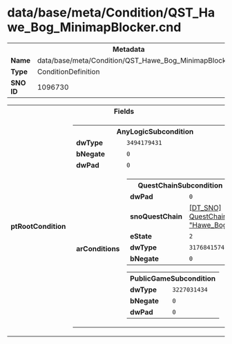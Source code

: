 <h1>data/base/meta/Condition/QST_Hawe_Bog_MinimapBlocker.cnd</h1><table><tr><th colspan="100%">Metadata</th></tr><tr><td><b>Name</b></td><td>data/base/meta/Condition/QST_Hawe_Bog_MinimapBlocker.cnd</td></tr><tr><td><b>Type</b></td><td>ConditionDefinition</td></tr><tr><td><b>SNO ID</b></td><td>1096730</td></tr></table>

<table><tr><th colspan="100%">Fields</th></tr><tr><td><b>ptRootCondition</b></td><td><table><tr><th colspan="100%">AnyLogicSubcondition</th></tr><tr><td><b>dwType</b></td><td><code>3494179431</code></td></tr><tr><td><b>bNegate</b></td><td><code>0</code></td></tr><tr><td><b>dwPad</b></td><td><code>0</code></td></tr><tr><td><b>arConditions</b></td><td><table><tr><th colspan="100%">QuestChainSubcondition</th></tr><tr><td><b>dwPad</b></td><td><code>0</code></td></tr><tr><td><b>snoQuestChain</b></td><td><a href="..\QuestChain\Hawe_Bog.qc">[DT_SNO] QuestChain: "Hawe_Bog"</a></td></tr><tr><td><b>eState</b></td><td><code>2</code></td></tr><tr><td><b>dwType</b></td><td><code>3176841574</code></td></tr><tr><td><b>bNegate</b></td><td><code>0</code></td></tr></table>


<table><tr><th colspan="100%">PublicGameSubcondition</th></tr><tr><td><b>dwType</b></td><td><code>3227031434</code></td></tr><tr><td><b>bNegate</b></td><td><code>0</code></td></tr><tr><td><b>dwPad</b></td><td><code>0</code></td></tr></table>


</td></tr></table>


</td></tr></table>

